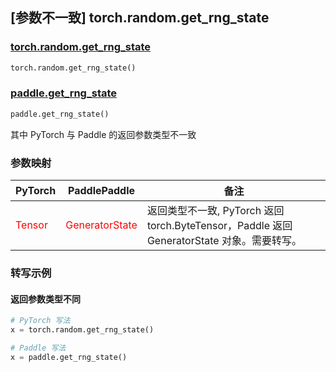## [参数不一致] torch.random.get_rng_state

### [torch.random.get_rng_state](https://pytorch.org/docs/stable/random.html#torch.random.get_rng_state)

```python
torch.random.get_rng_state()
```

### [paddle.get_rng_state]()

```python
paddle.get_rng_state()
```

其中 PyTorch 与 Paddle 的返回参数类型不一致

### 参数映射

| PyTorch       | PaddlePaddle | 备注                                                   |
| ------------- | ------------ | ------------------------------------------------------ |
| <font color='red'> Tensor </font>         | <font color='red'> GeneratorState </font>            | 返回类型不一致, PyTorch 返回 torch.ByteTensor，Paddle 返回 GeneratorState 对象。需要转写。                                     |



### 转写示例
#### 返回参数类型不同
```python
# PyTorch 写法
x = torch.random.get_rng_state()

# Paddle 写法
x = paddle.get_rng_state()
```
